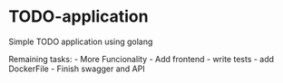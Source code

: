 # TODO-application
Simple TODO application using golang

Remaining tasks:
    - More Funcionality
    - Add frontend
    - write tests
    - add DockerFile
    - Finish swagger and API